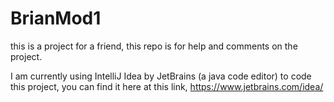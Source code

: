 # BrianMod1
this is a project for a friend, this repo is for help and comments on the project.

I am currently using IntelliJ Idea by JetBrains (a java code editor) to code this project, you can find it here at this link,
https://www.jetbrains.com/idea/

